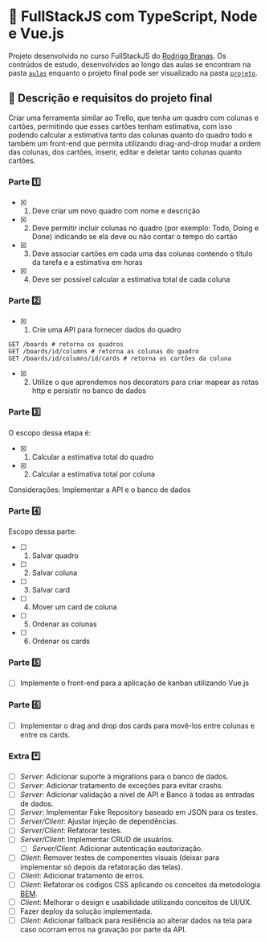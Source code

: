 # :green_heart:	FullStackJS com TypeScript, Node e Vue.js

Projeto desenvolvido no curso FullStackJS do [Rodrigo Branas](https://branas.io).
Os contrúdos de estudo, desenvolvidos ao longo das aulas se encontram na pasta [`aulas`](./aulas/) enquanto o projeto final pode ser visualizado na pasta [`projeto`](./projeto/).

## :scroll:	Descrição e requisitos do projeto final

Criar uma ferramenta similar ao Trello, que tenha um quadro com colunas e cartões, permitindo que esses cartões tenham estimativa, com isso podendo calcular a estimativa tanto das colunas quanto do quadro todo e também um front-end que permita utilizando drag-and-drop mudar a ordem das colunas, dos cartões, inserir, editar e deletar tanto colunas quanto cartões.

### Parte :one:

- [x] 1. Deve criar um novo quadro com nome e descrição
- [x] 2. Deve permitir incluir colunas no quadro (por exemplo: Todo, Doing e Done) indicando se ela deve ou não contar o tempo do cartão
- [x] 3. Deve associar cartões em cada uma das colunas contendo o título da tarefa e a estimativa em horas
- [x] 4. Deve ser possível calcular a estimativa total de cada coluna

### Parte :two:

- [x] 1. Crie uma API para fornecer dados do quadro

```
GET /boards # retorna os quadros
GET /boards/id/columns # retorna as colunas do quadro
GET /boards/id/columns/id/cards # retorna os cartões da coluna
```

- [x] 2. Utilize o que aprendemos nos decorators para criar mapear as rotas http e persistir no banco de dados

### Parte :three:

O escopo dessa etapa é:
- [x] 1. Calcular a estimativa total do quadro
- [x] 2. Calcular a estimativa total por coluna

Considerações: Implementar a API e o banco de dados

### Parte :four:

Escopo dessa parte:
- [ ] 1. Salvar quadro
- [ ] 2. Salvar coluna
- [ ] 3. Salvar card
- [ ] 4. Mover um card de coluna
- [ ] 5. Ordenar as colunas
- [ ] 6. Ordenar os cards

### Parte :five:

- [ ] Implemente o front-end para a aplicação de kanban utilizando Vue.js

### Parte :six:

- [ ] Implementar o drag and drop dos cards para movê-los entre colunas e entre os cards.

### Extra :asterisk:

- [ ] *Server*: Adicionar suporte à migrations para o banco de dados.
- [ ] *Server*: Adicionar tratamento de exceções para evitar crashs.
- [ ] *Server*: Adicionar validação a nível de API e Banco à todas as entradas de dados.
- [ ] *Server*: Implementar Fake Repository baseado em JSON para os testes.
- [ ] *Server/Client*: Ajustar injeção de dependências.
- [ ] *Server/Client*: Refatorar testes.
- [ ] *Server/Client*: Implementar CRUD de usuários.
  - [ ] *Server/Client*: Adicionar autenticação eautorização.
- [ ] *Client*: Remover testes de componentes visuais (deixar para implementar só depois da refatoração das telas).
- [ ] *Client*: Adicionar tratamento de erros.
- [ ] *Client*: Refatorar os códigos CSS aplicando os conceitos da metodologia [BEM](https://getbem.com/introduction).
- [ ] *Client*: Melhorar o design e usabilidade utilizando conceitos de UI/UX.
- [ ] Fazer deploy da solução implementada.
- [ ] *Client:* Adicionar fallback para resiliência ao alterar dados na tela para caso ocorram erros na gravação por parte da API.

